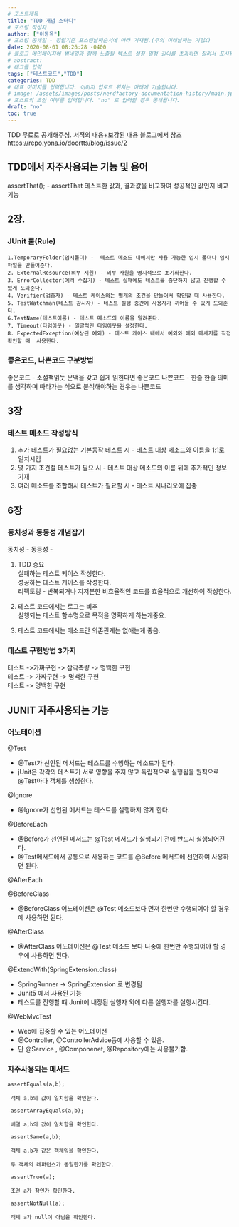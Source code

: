 ```yaml
---
# 포스트제목
title: "TDD 개념 스터디"
# 포스팅 작성자
author: ["이동옥"] 
# 포스팅 공개일 - 정렬기준 포스팅날짜순서에 따라 기재됨.(주의 미래날짜는 기입X)
date: 2020-08-01 08:26:28 -0400
# 블로그 메인페이지에 썸네일과 함께 노출될 텍스트 설정 일정 길이를 초과하면 잘려서 표시됨.
# abstract:
# 태그를 입력
tags: ["테스트코드","TDD"]
categories: TDD
# 대표 이미지를 입력합니다. 이미지 업로드 위치는 아래에 기술합니다.
# image: /assets/images/posts/nerdfactory-documentation-history/main.jpg
# 포스트의 초안 여부를 입력합니다. "no" 로 입력할 경우 공개됩니다.
draft: "no"
toc: true
---
```


TDD 무료로 공개해주심. 서적의 내용+보강된 내용 블로그에서 참조
https://repo.yona.io/doortts/blog/issue/2



## TDD에서 자주사용되는 기능 및 용어

assertThat(); -  assertThat 테스트한 값과, 결과값을 비교하여 성공적인 값인지 비교 기능




## 2장. 
### JUnit 룰(Rule)
```
1.TemporaryFolder(임시폴더) -  테스트 메소드 내에서만 사용 가능한 임시 폴더나 임시파일을 만들어준다.
2. ExternalResource(외부 지원) - 외부 자원을 명시적으로 초기화한다.
3. ErrorCollector(에러 수집기) - 테스트 실패에도 테스트를 중단하지 않고 진행할 수 있게 도와준다.
4. Verifier(검증자) - 테스트 케이스와는 별개의 조건을 만들어서 확인할 때 사용한다.
5. TestWatchman(테스트 감시자) - 테스트 실행 중간에 사용자가 끼어들 수 있게 도와준다.
6.TestName(테스트이름) - 테스트 메소드의 이름을 알려준다.
7. Timeout(타임아웃) - 일괄적인 타임아웃을 설정한다.
8. ExpectedException(예상된 예외) - 테스트 케이스 내에서 예외와 예외 메세지를 직접 확인할 때  사용한다.
```

### 좋은코드, 나쁜코드 구분방법
좋은코드 - 소설책읽듯 문맥을 갖고 쉽게 읽힌다면 좋은코드
나쁜코드 - 한줄 한줄 의미를 생각하며 따라가는 식으로 분석해야하는 경우는 나쁜코드



## 3장
### 테스트 메소드 작성방식
1. 추가 테스트가 필요없는 기본동작 테스트 시 - 테스트 대상 메소드와 이름을 1:1로 일치시킴
2. 몇 가지 조건절 테스트가 필요 시 - 테스트 대상 메소드의 이름 뒤에 추가적인 정보 기재
3. 여러 메소드를 조합해서 테스트가 필요할 시 - 테스트 시나리오에 집중




## 6장
### 동치성과 동등성 개념잡기
동치성 - 
동등성 - 




















1. TDD 중요   
 실패하는 테스트 케이스 작성한다.  
 성공하는 테스트 케이스를 작성한다.  
 리팩토링 - 반복되거나 지저분한 비효율적인 코드를 효율적으로 개선하여 작성한다.  
	
1. 테스트 코드에서는 로그는 비추   
   실행되는 테스트 함수명으로 목적을 명확하게 하는게중요.  
	
2. 테스트 코드에서는 메소드간 의존관계는 없애는게 좋음.  
	
### 테스트 구현방법 3가지    
 테스트 ->가짜구현 -> 삼각측량 -> 명백한 구현  
 테스트 -> 가짜구현 -> 명백한 구현  
 테스트 -> 명백한 구현  
	
  
	
  
  
## JUNIT 자주사용되는 기능  
### 어노테이션  
@Test  
- @Test가 선언된 메서드는 테스트를 수행하는 메소드가 된다.  
- jUnit은 각각의 테스트가 서로 영향을 주지 않고 독립적으로 실행됨을 원칙으로 @Test마다 객체를 생성한다.  

@Ignore  
- @Ignore가 선언된 메서드는 테스트를 실행하지 않게 한다.  

@BeforeEach  
- @Before가 선언된 메서드는 @Test 메서드가 실행되기 전에 반드시 실행되어진다.  
- @Test메서드에서 공통으로 사용하는 코드를 @Before 메서드에 선언하여 사용하면 된다.  

@AfterEach  

@BeforeClass  
- @BeforeClass 어노테이션은 @Test 메소드보다 먼저 한번만 수행되어야 할 경우에 사용하면 된다.  

@AfterClass  
- @AfterClass 어노테이션은 @Test 메소드 보다 나중에 한번만 수행되어야 할 경우에 사용하면 된다.  

@ExtendWith(SpringExtension.class) 
- SpringRunner -> SpringExtension 로 변경됨 
- Junit5 에서 사용된 기능 
- 테스트를 진행할 떄 Junit에 내장된 실행자 외에 다른 실행자를 실행시킨다.

@WebMvcTest
 - Web에 집중할 수 있는 어노테이션
 - @Controller, @ControllerAdvice등에 사용할 수 있음.
 - 단 @Service , @Componenet, @Repository에는 사용불가함.



### 자주사용되는 메서드
```
assertEquals(a,b); 

 객체 a,b의 값이 일치함을 확인한다.

 assertArrayEquals(a,b);

 배열 a,b의 값이 일치함을 확인한다.

 assertSame(a,b);

 객체 a,b가 같은 객체임을 확인한다.

 두 객체의 레퍼런스가 동일한가를 확인한다.

 assertTrue(a);

 조건 a가 참인가 확인한다.

 assertNotNull(a);

 객체 a가 null이 아님을 확인한다.
```

